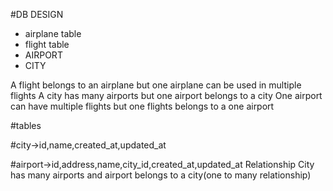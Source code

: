 #DB DESIGN
- airplane table
- flight table
- AIRPORT
- CITY

A flight belongs to an airplane but one airplane can be used in multiple flights
A city has many airports but one airport belongs to a city
One airport can have multiple flights but one flights belongs to a one airport

#tables

#city->id,name,created_at,updated_at


#airport->id,address,name,city_id,created_at,updated_at
Relationship City has many airports and airport belongs to a city(one to many relationship)

